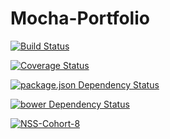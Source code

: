# Mocha-Portfolio

[![Build Status](https://travis-ci.org/mollytaryn/Mocha-Portfolio.svg?branch=master)](https://travis-ci.org/mollytaryn/Mocha-Portfolio)

[![Coverage Status](https://coveralls.io/repos/mollytaryn/Mocha-Portfolio/badge.svg)](https://coveralls.io/r/mollytaryn/Mocha-Portfolio)

[![package.json Dependency Status](https://www.versioneye.com/user/projects/54d8df70c1bbbd9bd700008d/badge.svg?style=flat)](https://www.versioneye.com/user/projects/54d8df70c1bbbd9bd700008d)

[![bower Dependency Status](https://www.versioneye.com/user/projects/54d8df7cc1bbbd9bd70000f3/badge.svg?style=flat)](https://www.versioneye.com/user/projects/54d8df7cc1bbbd9bd70000f3)

[![NSS-Cohort-8](https://img.shields.io/badge/NSS-cohort--8-6a1ab0.svg)](http://i.imgur.com/hrq5wS9.jpg)
